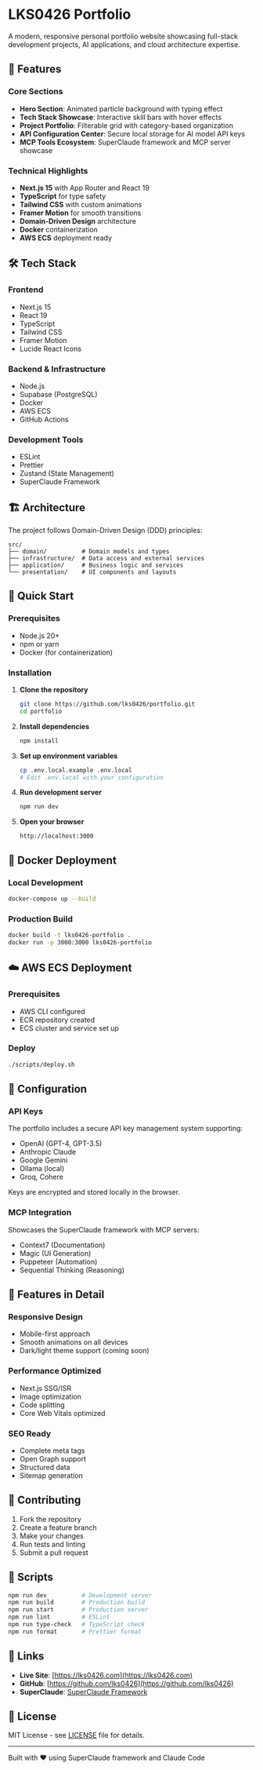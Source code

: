# LKS0426 Portfolio

A modern, responsive personal portfolio website showcasing full-stack development projects, AI applications, and cloud architecture expertise.

## 🚀 Features

### Core Sections
- **Hero Section**: Animated particle background with typing effect
- **Tech Stack Showcase**: Interactive skill bars with hover effects  
- **Project Portfolio**: Filterable grid with category-based organization
- **API Configuration Center**: Secure local storage for AI model API keys
- **MCP Tools Ecosystem**: SuperClaude framework and MCP server showcase

### Technical Highlights
- **Next.js 15** with App Router and React 19
- **TypeScript** for type safety
- **Tailwind CSS** with custom animations
- **Framer Motion** for smooth transitions
- **Domain-Driven Design** architecture
- **Docker** containerization
- **AWS ECS** deployment ready

## 🛠 Tech Stack

### Frontend
- Next.js 15
- React 19
- TypeScript
- Tailwind CSS
- Framer Motion
- Lucide React Icons

### Backend & Infrastructure
- Node.js
- Supabase (PostgreSQL)
- Docker
- AWS ECS
- GitHub Actions

### Development Tools
- ESLint
- Prettier
- Zustand (State Management)
- SuperClaude Framework

## 🏗 Architecture

The project follows Domain-Driven Design (DDD) principles:

```
src/
├── domain/          # Domain models and types
├── infrastructure/  # Data access and external services  
├── application/     # Business logic and services
└── presentation/    # UI components and layouts
```

## 🚀 Quick Start

### Prerequisites
- Node.js 20+
- npm or yarn
- Docker (for containerization)

### Installation

1. **Clone the repository**
   ```bash
   git clone https://github.com/lks0426/portfolio.git
   cd portfolio
   ```

2. **Install dependencies**
   ```bash
   npm install
   ```

3. **Set up environment variables**
   ```bash
   cp .env.local.example .env.local
   # Edit .env.local with your configuration
   ```

4. **Run development server**
   ```bash
   npm run dev
   ```

5. **Open your browser**
   ```
   http://localhost:3000
   ```

## 🐳 Docker Deployment

### Local Development
```bash
docker-compose up --build
```

### Production Build
```bash
docker build -t lks0426-portfolio .
docker run -p 3000:3000 lks0426-portfolio
```

## ☁️ AWS ECS Deployment

### Prerequisites
- AWS CLI configured
- ECR repository created
- ECS cluster and service set up

### Deploy
```bash
./scripts/deploy.sh
```

## 🔧 Configuration

### API Keys
The portfolio includes a secure API key management system supporting:
- OpenAI (GPT-4, GPT-3.5)
- Anthropic Claude
- Google Gemini
- Ollama (local)
- Groq, Cohere

Keys are encrypted and stored locally in the browser.

### MCP Integration
Showcases the SuperClaude framework with MCP servers:
- Context7 (Documentation)
- Magic (UI Generation)
- Puppeteer (Automation)
- Sequential Thinking (Reasoning)

## 📱 Features in Detail

### Responsive Design
- Mobile-first approach
- Smooth animations on all devices
- Dark/light theme support (coming soon)

### Performance Optimized
- Next.js SSG/ISR
- Image optimization
- Code splitting
- Core Web Vitals optimized

### SEO Ready
- Complete meta tags
- Open Graph support
- Structured data
- Sitemap generation

## 🤝 Contributing

1. Fork the repository
2. Create a feature branch
3. Make your changes
4. Run tests and linting
5. Submit a pull request

## 📜 Scripts

```bash
npm run dev          # Development server
npm run build        # Production build
npm run start        # Production server
npm run lint         # ESLint
npm run type-check   # TypeScript check
npm run format       # Prettier format
```

## 🔗 Links

- **Live Site**: [https://lks0426.com](https://lks0426.com)
- **GitHub**: [https://github.com/lks0426](https://github.com/lks0426)
- **SuperClaude**: [SuperClaude Framework](https://github.com/lks0426/superclaude)

## 📄 License

MIT License - see [LICENSE](LICENSE) file for details.

---

Built with ❤️ using SuperClaude framework and Claude Code